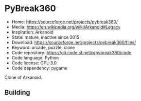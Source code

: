 # PyBreak360

- Home: https://sourceforge.net/projects/pybreak360/
- Media: https://en.wikipedia.org/wiki/Arkanoid#Legacy
- Inspiration: Arkanoid
- State: mature, inactive since 2015
- Download: https://sourceforge.net/projects/pybreak360/files/
- Keyword: arcade, puzzle, clone
- Code repository: https://git.code.sf.net/p/pybreak360/code
- Code language: Python
- Code license: GPL-3.0
- Code dependency: pygame

Clone of Arkanoid.

## Building
